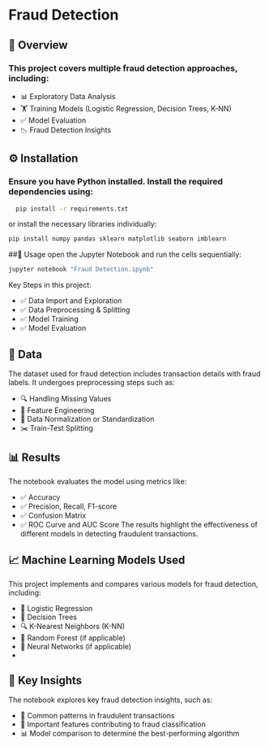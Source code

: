 # Fraud Detection

## 📌 Overview
### This project covers multiple fraud detection approaches, including:
  
- 📊 Exploratory Data Analysis
- 🏋️ Training Models (Logistic Regression, Decision Trees, K-NN)
- ✅ Model Evaluation
- 📉 Fraud Detection Insights


## ⚙️ Installation

### Ensure you have Python installed. Install the required dependencies using:
```bash
  pip install -r requirements.txt
```
or install the necessary libraries individually: 
```bash
pip install numpy pandas sklearn matplotlib seaborn imblearn
```
##🚀 Usage
open the Jupyter Notebook and run the cells sequentially:
```bash
jupyter notebook "Fraud Detection.ipynb"
```
Key Steps in this project:

- ✅ Data Import and Exploration
- ✅ Data Preprocessing & Splitting
- ✅ Model Training
- ✅ Model Evaluation

## 📂 Data
The dataset used for fraud detection includes transaction details with fraud labels. It undergoes preprocessing steps such as:

- 🔍 Handling Missing Values
- 🔑 Feature Engineering 
- 📏 Data Normalization or Standardization
- ✂️ Train-Test Splitting

## 📊 Results
The notebook evaluates the model using metrics like:

- ✅ Accuracy
- ✅ Precision, Recall, F1-score
- ✅ Confusion Matrix
- ✅ ROC Curve and AUC Score
The results highlight the effectiveness of different models in detecting fraudulent transactions.

## 📈 Machine Learning Models Used
This project implements and compares various models for fraud detection, including:

- 🔹 Logistic Regression
- 🌳 Decision Trees
- 🔍 K-Nearest Neighbors (K-NN)
- 🌲 Random Forest (if applicable)
- 🤖 Neural Networks (if applicable)
- 
## 📌 Key Insights 
The notebook explores key fraud detection insights, such as:

- 🔎 Common patterns in fraudulent transactions
- 🔑 Important features contributing to fraud classification
- 📊 Model comparison to determine the best-performing algorithm

